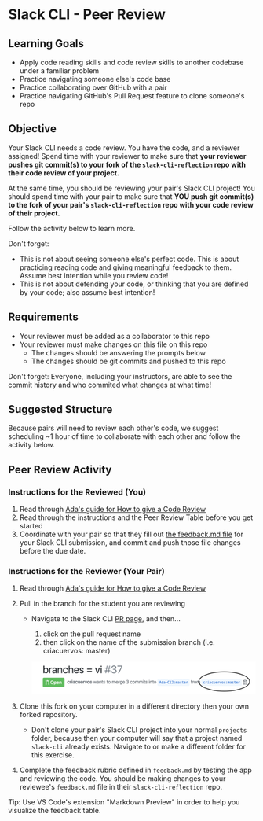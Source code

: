 # Slack CLI - Peer Review

## Learning Goals

- Apply code reading skills and code review skills to another codebase under a familiar problem
- Practice navigating someone else's code base
- Practice collaborating over GitHub with a pair
- Practice navigating GitHub's Pull Request feature to clone someone's repo

## Objective

Your Slack CLI needs a code review. You have the code, and a reviewer assigned! Spend time with your reviewer to make sure that **your reviewer pushes git commit(s) to your fork of the `slack-cli-reflection` repo with their code review of your project.**

At the same time, you should be reviewing your pair's Slack CLI project! You should spend time with your pair to make sure that **YOU push git commit(s) to the fork of your pair's `slack-cli-reflection` repo with your code review of their project.**

Follow the activity below to learn more.

Don't forget:

- This is not about seeing someone else's perfect code. This is about practicing reading code and giving meaningful feedback to them. Assume best intention while you review code!
- This is not about defending your code, or thinking that you are defined by your code; also assume best intention!

## Requirements

- Your reviewer must be added as a collaborator to this repo
- Your reviewer must make changes on this file on this repo
    - The changes should be answering the prompts below
    - The changes should be git commits and pushed to this repo

Don't forget: Everyone, including your instructors, are able to see the commit history and who commited what changes at what time!

## Suggested Structure

Because pairs will need to review each other's code, we suggest scheduling ~1 hour of time to collaborate with each other and follow the activity below.

## Peer Review Activity

### Instructions for the Reviewed (You)

1. Read through [Ada's guide for How to give a Code Review](https://github.com/Ada-Developers-Academy/textbook-curriculum/blob/master/03-leadership-and-inclusion/pair-feedback-and-code-reviews.md#how-to-give-a-code-review)
1. Read through the instructions and the Peer Review Table before you get started
1. Coordinate with your pair so that they fill out [the feedback.md file](feedback.md) for your Slack CLI submission, and commit and push those file changes before the due date.

### Instructions for the Reviewer (Your Pair)

1. Read through [Ada's guide for How to give a Code Review](https://github.com/Ada-Developers-Academy/textbook-curriculum/blob/master/03-leadership-and-inclusion/pair-feedback-and-code-reviews.md#how-to-give-a-code-review)
2. Pull in the branch for the student you are reviewing
    - Navigate to the Slack CLI [PR page](https://github.com/Ada-C13/slack-cli/pulls), and then...
        1. click on the pull request name
        2. then click on the name of the submission branch (i.e. criacuervos: master)
        
        ![PR](images/pr.png)

3. Clone this fork on your computer in a different directory then your own forked repository.
      - Don't clone your pair's Slack CLI project into your normal `projects` folder, because then your computer will say that a project named `slack-cli` already exists. Navigate to or make a different folder for this exercise.
4. Complete the feedback rubric defined in `feedback.md` by testing the app and reviewing the code. You should be making changes to your reviewee's `feedback.md` file in their `slack-cli-reflection` repo.

Tip: Use VS Code's extension "Markdown Preview" in order to help you visualize the feedback table.
